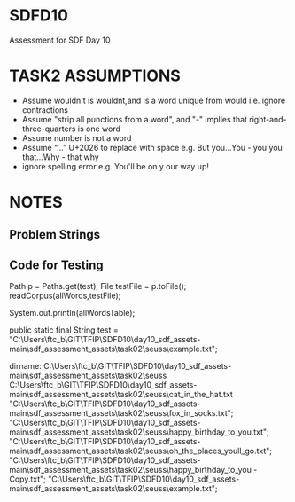 # SDFD10

Assessment for SDF Day 10

# TASK2 ASSUMPTIONS

- Assume wouldn't is wouldnt,and is a word unique from would i.e. ignore contractions
- Assume "strip all punctions from a word", and "-" implies that right-and-three-quarters is one word
- Assume number is not a word
- Assume “…” U+2026 to replace with space e.g.
  But you…You - you you
  that…Why - that why
- ignore spelling error e.g.
  You'll be on y our way up!

# NOTES

## Problem Strings

## Code for Testing

Path p = Paths.get(test);
File testFile = p.toFile();
readCorpus(allWords,testFile);

System.out.println(allWordsTable);

public static final String test = "C:\\Users\\ftc_b\\GIT\\TFIP\\SDFD10\\day10_sdf_assets-main\\sdf_assessment_assets\\task02\\seuss\\example.txt";

dirname: C:\Users\ftc_b\GIT\TFIP\SDFD10\day10_sdf_assets-main\sdf_assessment_assets\task02\seuss
C:\\Users\\ftc_b\\GIT\\TFIP\\SDFD10\\day10_sdf_assets-main\\sdf_assessment_assets\\task02\\seuss\\cat_in_the_hat.txt
"C:\\Users\\ftc_b\\GIT\\TFIP\\SDFD10\\day10_sdf_assets-main\\sdf_assessment_assets\\task02\\seuss\\fox_in_socks.txt";
"C:\\Users\\ftc_b\\GIT\\TFIP\\SDFD10\\day10_sdf_assets-main\\sdf_assessment_assets\\task02\\seuss\\happy_birthday_to_you.txt";
"C:\\Users\\ftc_b\\GIT\\TFIP\\SDFD10\\day10_sdf_assets-main\\sdf_assessment_assets\\task02\\seuss\\oh_the_places_youll_go.txt";
"C:\\Users\\ftc_b\\GIT\\TFIP\\SDFD10\\day10_sdf_assets-main\\sdf_assessment_assets\\task02\\seuss\\happy_birthday_to_you - Copy.txt";
"C:\\Users\\ftc_b\\GIT\\TFIP\\SDFD10\\day10_sdf_assets-main\\sdf_assessment_assets\\task02\\seuss\\example.txt";
